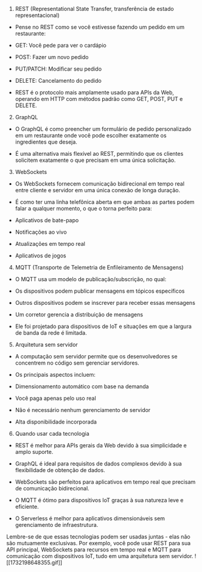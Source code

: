 
1) REST (Representational State Transfer, transferência de estado representacional)  
  
- Pense no REST como se você estivesse fazendo um pedido em um restaurante:  
- GET: Você pede para ver o cardápio  
- POST: Fazer um novo pedido  
- PUT/PATCH: Modificar seu pedido  
- DELETE: Cancelamento do pedido  
  
- REST é o protocolo mais amplamente usado para APIs da Web, operando em HTTP com métodos padrão como GET, POST, PUT e DELETE.  
  
2) GraphQL  
  
- O GraphQL é como preencher um formulário de pedido personalizado em um restaurante onde você pode escolher exatamente os ingredientes que deseja.  
  
- É uma alternativa mais flexível ao REST, permitindo que os clientes solicitem exatamente o que precisam em uma única solicitação.  
  
3) WebSockets  
  
- Os WebSockets fornecem comunicação bidirecional em tempo real entre cliente e servidor em uma única conexão de longa duração.  
  
- É como ter uma linha telefônica aberta em que ambas as partes podem falar a qualquer momento, o que o torna perfeito para:  
- Aplicativos de bate-papo  
- Notificações ao vivo  
- Atualizações em tempo real  
- Aplicativos de jogos  
  
4) MQTT (Transporte de Telemetria de Enfileiramento de Mensagens)  
  
- O MQTT usa um modelo de publicação/subscrição, no qual:  
- Os dispositivos podem publicar mensagens em tópicos específicos  
- Outros dispositivos podem se inscrever para receber essas mensagens  
- Um corretor gerencia a distribuição de mensagens  
  
- Ele foi projetado para dispositivos de IoT e situações em que a largura de banda da rede é limitada.  
  
5) Arquitetura sem servidor  
  
- A computação sem servidor permite que os desenvolvedores se concentrem no código sem gerenciar servidores.  
  
- Os principais aspectos incluem:  
- Dimensionamento automático com base na demanda  
- Você paga apenas pelo uso real  
- Não é necessário nenhum gerenciamento de servidor  
- Alta disponibilidade incorporada  
  
6) Quando usar cada tecnologia  
  
- REST é melhor para APIs gerais da Web devido à sua simplicidade e amplo suporte.  
  
- GraphQL é ideal para requisitos de dados complexos devido à sua flexibilidade de obtenção de dados.  
  
- WebSockets são perfeitos para aplicativos em tempo real que precisam de comunicação bidirecional.  
  
- O MQTT é ótimo para dispositivos IoT graças à sua natureza leve e eficiente.  
  
- O Serverless é melhor para aplicativos dimensionáveis sem gerenciamento de infraestrutura.  
  
Lembre-se de que essas tecnologias podem ser usadas juntas - elas não são mutuamente exclusivas. Por exemplo, você pode usar REST para sua API principal, WebSockets para recursos em tempo real e MQTT para comunicação com dispositivos IoT, tudo em uma arquitetura sem servidor.
![[1732198648355.gif]]